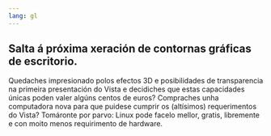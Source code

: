 ```yaml
---
lang: gl
---
```





<h2>Salta á próxima xeración de contornas gráficas de escritorio.</h2>

Quedaches impresionado polos efectos 3D e posibilidades de transparencia na primeira presentación do Vista e decidiches que estas capacidades únicas poden valer algúns centos de euros? Compraches unha computadora nova para que puidese cumprir os (altísimos) requerimentos do Vista? Tomáronte por parvo: Linux pode facelo mellor, gratis, libremente e con moito menos requirimento de hardware.

<? all_video_ids_from_file ();?>




